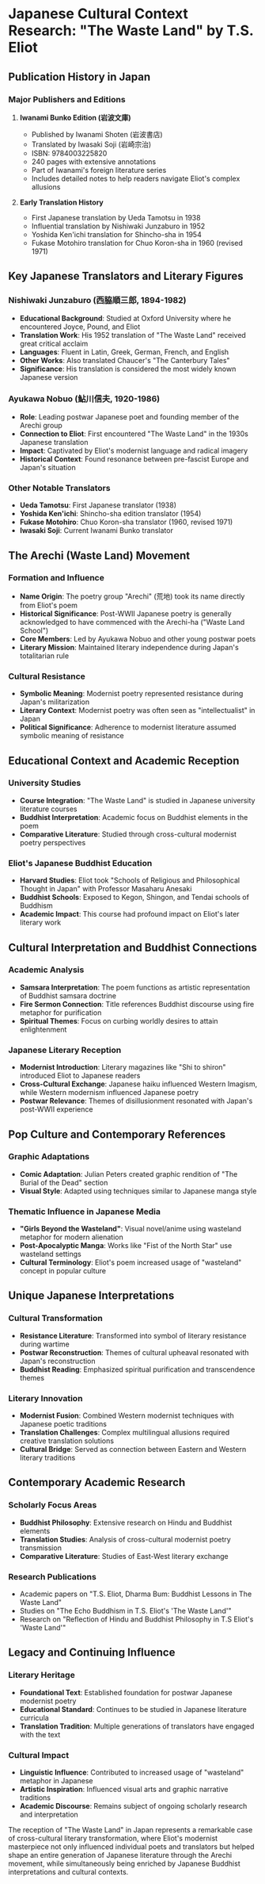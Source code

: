 # Japanese Cultural Context Research: "The Waste Land" by T.S. Eliot

## Publication History in Japan

### Major Publishers and Editions

1. **Iwanami Bunko Edition (岩波文庫)**
   - Published by Iwanami Shoten (岩波書店)
   - Translated by Iwasaki Soji (岩崎宗治)
   - ISBN: 9784003225820
   - 240 pages with extensive annotations
   - Part of Iwanami's foreign literature series
   - Includes detailed notes to help readers navigate Eliot's complex allusions

2. **Early Translation History**
   - First Japanese translation by Ueda Tamotsu in 1938
   - Influential translation by Nishiwaki Junzaburo in 1952
   - Yoshida Ken'ichi translation for Shincho-sha in 1954
   - Fukase Motohiro translation for Chuo Koron-sha in 1960 (revised 1971)

## Key Japanese Translators and Literary Figures

### Nishiwaki Junzaburo (西脇順三郎, 1894-1982)
- **Educational Background**: Studied at Oxford University where he encountered Joyce, Pound, and Eliot
- **Translation Work**: His 1952 translation of "The Waste Land" received great critical acclaim
- **Languages**: Fluent in Latin, Greek, German, French, and English
- **Other Works**: Also translated Chaucer's "The Canterbury Tales"
- **Significance**: His translation is considered the most widely known Japanese version

### Ayukawa Nobuo (鮎川信夫, 1920-1986)
- **Role**: Leading postwar Japanese poet and founding member of the Arechi group
- **Connection to Eliot**: First encountered "The Waste Land" in the 1930s Japanese translation
- **Impact**: Captivated by Eliot's modernist language and radical imagery
- **Historical Context**: Found resonance between pre-fascist Europe and Japan's situation

### Other Notable Translators
- **Ueda Tamotsu**: First Japanese translator (1938)
- **Yoshida Ken'ichi**: Shincho-sha edition translator (1954)
- **Fukase Motohiro**: Chuo Koron-sha translator (1960, revised 1971)
- **Iwasaki Soji**: Current Iwanami Bunko translator

## The Arechi (Waste Land) Movement

### Formation and Influence
- **Name Origin**: The poetry group "Arechi" (荒地) took its name directly from Eliot's poem
- **Historical Significance**: Post-WWII Japanese poetry is generally acknowledged to have commenced with the Arechi-ha ("Waste Land School")
- **Core Members**: Led by Ayukawa Nobuo and other young postwar poets
- **Literary Mission**: Maintained literary independence during Japan's totalitarian rule

### Cultural Resistance
- **Symbolic Meaning**: Modernist poetry represented resistance during Japan's militarization
- **Literary Context**: Modernist poetry was often seen as "intellectualist" in Japan
- **Political Significance**: Adherence to modernist literature assumed symbolic meaning of resistance

## Educational Context and Academic Reception

### University Studies
- **Course Integration**: "The Waste Land" is studied in Japanese university literature courses
- **Buddhist Interpretation**: Academic focus on Buddhist elements in the poem
- **Comparative Literature**: Studied through cross-cultural modernist poetry perspectives

### Eliot's Japanese Buddhist Education
- **Harvard Studies**: Eliot took "Schools of Religious and Philosophical Thought in Japan" with Professor Masaharu Anesaki
- **Buddhist Schools**: Exposed to Kegon, Shingon, and Tendai schools of Buddhism
- **Academic Impact**: This course had profound impact on Eliot's later literary work

## Cultural Interpretation and Buddhist Connections

### Academic Analysis
- **Samsara Interpretation**: The poem functions as artistic representation of Buddhist samsara doctrine
- **Fire Sermon Connection**: Title references Buddhist discourse using fire metaphor for purification
- **Spiritual Themes**: Focus on curbing worldly desires to attain enlightenment

### Japanese Literary Reception
- **Modernist Introduction**: Literary magazines like "Shi to shiron" introduced Eliot to Japanese readers
- **Cross-Cultural Exchange**: Japanese haiku influenced Western Imagism, while Western modernism influenced Japanese poetry
- **Postwar Relevance**: Themes of disillusionment resonated with Japan's post-WWII experience

## Pop Culture and Contemporary References

### Graphic Adaptations
- **Comic Adaptation**: Julian Peters created graphic rendition of "The Burial of the Dead" section
- **Visual Style**: Adapted using techniques similar to Japanese manga style

### Thematic Influence in Japanese Media
- **"Girls Beyond the Wasteland"**: Visual novel/anime using wasteland metaphor for modern alienation
- **Post-Apocalyptic Manga**: Works like "Fist of the North Star" use wasteland settings
- **Cultural Terminology**: Eliot's poem increased usage of "wasteland" concept in popular culture

## Unique Japanese Interpretations

### Cultural Transformation
- **Resistance Literature**: Transformed into symbol of literary resistance during wartime
- **Postwar Reconstruction**: Themes of cultural upheaval resonated with Japan's reconstruction
- **Buddhist Reading**: Emphasized spiritual purification and transcendence themes

### Literary Innovation
- **Modernist Fusion**: Combined Western modernist techniques with Japanese poetic traditions
- **Translation Challenges**: Complex multilingual allusions required creative translation solutions
- **Cultural Bridge**: Served as connection between Eastern and Western literary traditions

## Contemporary Academic Research

### Scholarly Focus Areas
- **Buddhist Philosophy**: Extensive research on Hindu and Buddhist elements
- **Translation Studies**: Analysis of cross-cultural modernist poetry transmission
- **Comparative Literature**: Studies of East-West literary exchange

### Research Publications
- Academic papers on "T.S. Eliot, Dharma Bum: Buddhist Lessons in The Waste Land"
- Studies on "The Echo Buddhism in T.S. Eliot's 'The Waste Land'"
- Research on "Reflection of Hindu and Buddhist Philosophy in T.S Eliot's 'Waste Land'"

## Legacy and Continuing Influence

### Literary Heritage
- **Foundational Text**: Established foundation for postwar Japanese modernist poetry
- **Educational Standard**: Continues to be studied in Japanese literature curricula
- **Translation Tradition**: Multiple generations of translators have engaged with the text

### Cultural Impact
- **Linguistic Influence**: Contributed to increased usage of "wasteland" metaphor in Japanese
- **Artistic Inspiration**: Influenced visual arts and graphic narrative traditions
- **Academic Discourse**: Remains subject of ongoing scholarly research and interpretation

The reception of "The Waste Land" in Japan represents a remarkable case of cross-cultural literary transformation, where Eliot's modernist masterpiece not only influenced individual poets and translators but helped shape an entire generation of Japanese literature through the Arechi movement, while simultaneously being enriched by Japanese Buddhist interpretations and cultural contexts.